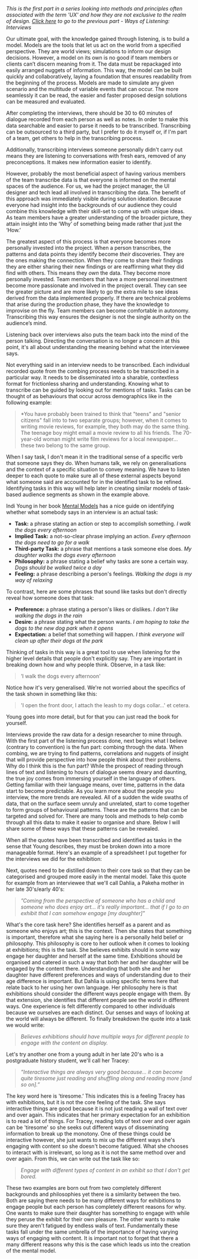 *This is the first part in a series looking into methods and principles often associated with the term 'UX' and how they are not exclusive to the realm of design. [Click here](#/thoughts/160919) to go to the previous part - Ways of Listening: Interviews*

Our ultimate goal, with the knowledge gained through listening, is to build a model. Models are the tools that let us act on the world from a specified perspective. They are world views; simulations to inform our design decisions. However, a model on its own is no good if team members or clients can’t discern meaning from it. The data must be repackaged into easily arranged nuggets of information. This way, the model can be built quickly and collaboratively, laying a foundation that ensures readability from the beginning of the process. Models are made to simulate any given scenario and the multitude of variable events that can occur. The more seamlessly it can be read, the easier and faster proposed design solutions can be measured and evaluated.

<div class="gallery">
  <iron-image class="galleryItem" style="background-color: white" sizing="contain" preload fade src="/src/content/thoughts_items/160926/gallery/mental-model.png"></iron-image>
</div>

After completing the interviews, there should be 30 to 60 minutes of dialogue recorded from each person as well as notes. In order to make this data searchable and easier to parse it needs to be transcribed. Transcribing can be outsourced to a third party, but I prefer to do it myself or, if I'm part of a team, get others to help in the transcribing process.

Additionally, transcribing interviews someone personally didn't carry out means they are listening to conversations with fresh ears, removed of any preconceptions. It makes new information easier to identify.

However, probably the most beneficial aspect of having various members of the team transcribe data is that everyone is informed on the mental spaces of the audience. For us, we had the project manager, the UI designer and tech lead all involved in transcribing the data. The benefit of this approach was immediately visible during solution ideation. Because everyone had insight into the backgrounds of our audience they could combine this knowledge with their skill-set to come up with unique ideas. As team members have a greater understanding of the broader picture, they attain insight into the ‘Why’ of something being made rather that just the ‘How.’

The greatest aspect of this process is that everyone becomes more personally invested into the project. When a person transcribes, the patterns and data points they identify become *their* discoveries. They are the ones making the connection. When they come to share their findings they are either sharing their new findings or are reaffirming what they did find with others. This means they *own* the data. They become more personally invested. Team members that have a more personal investment become more passionate and involved in the project overall. They can see the greater picture and are more likely to go the extra mile to see ideas derived from the data implemented properly. If there are technical problems that arise during the production phase, they have the knowledge to improvise on the fly. Team members can become comfortable in autonomy. Transcribing this way ensures the designer is not the single authority on the audience’s mind.

<div class="gallery">
  <iron-image class="galleryItem" style="background-color: black" sizing="contain" preload fade src="/src/content/thoughts_items/160926/gallery/at-work.jpg"></iron-image>
</div>

Listening back over interviews also puts the team back into the mind of the person talking. Directing the conversation is no longer a concern at this point, it's all about understanding the meaning behind what the interviewee says.

Not everything said in an interview needs to be transcribed. Each individual recorded quote from the combing process needs to be transcribed in a particular way. It needs to be disseminated into a sharable, contextless format for frictionless sharing and understanding. Knowing what to transcribe can be guided by looking out for mentions of tasks. Tasks can be thought of as behaviours that occur across demographics like in the following example:

> *You have probably been trained to think that "teens" and "senior citizens" fall into to two separate groups; however, when it comes to writing movie reviews, for example, they both may do the same thing. The teenage boy might email a movie review to all his friends. The 70-year-old woman might write film reviews for a local newspaper... these two belong to the same group.

When I say task, I don't mean it in the traditional sense of a specific verb that someone says they do. When humans talk, we rely on generalisations and the context of a specific situation to convey meaning. We have to listen deeper to each quote to make sure all of these external aspects beyond what someone said are accounted for in the identified task to be refined. Identifying tasks in this way will help later in creating similar models of task-based audience segments as shown in the example above.

Indi Young in her book [Mental Models]() has a nice guide on identifying whether what somebody says in an interview is an actual task:

- **Task:** a phrase stating an action or step to accomplish something. *I walk the dogs every afternoon*
- **Implied Task:** a not-so-clear phrase implying an action. *Every afternoon the dogs need to go for a walk*
- **Third-party Task:** a phrase that mentions a task someone else does. *My daughter walks the dogs every afternoon*
- **Philosophy:** a phrase stating a belief why tasks are sone a certain way. *Dogs should be walked twice a day*
- **Feeling:** a phrase describing a person's feelings. *Walking the dogs is my way of relaxing*

To contrast, here are some phrases that sound like tasks but don't directly reveal how someone does that task:

- **Preference:** a phrase stating a person's likes or dislikes. *I don't like walking the dogs in the rain*
- **Desire:** a phrase stating what the person wants. *I am hoping to take the dogs to the new dog park when it opens*
- **Expectation:** a belief that something will happen. *I think everyone will clean up after their dogs at the park*

Thinking of tasks in this way is a great tool to use when listening for the higher level details that people don't explicitly say. They are  important in breaking down how and why people think. Observe, in a task like:

> ’I walk the dogs every afternoon'

Notice how it's very generalised. We're not worried about the specifics of the task shown in something like this:

> 'I open the front door, I attach the leash to my dogs collar...' et cetera.

Young goes into more detail, but for that you can just read the book for yourself.

Interviews provide the raw data for a design researcher to mine through. With the first part of the listening process done, next begins what I believe (contrary to convention) is the fun part: combing through the data. When combing, we are trying to find patterns, correlations and nuggets of insight that will provide perspective into how people think about their problems. Why do I think this is the fun part? While the prospect of reading through lines of text and listening to hours of dialogue seems dreary and daunting, the true joy comes from immersing yourself in the language of others. Getting familiar with their language  means, over time, patterns in the data start to become predictable. As you learn more about the people you interview, the more trends are revealed. All of a sudden the wide swaths of data, that on the surface seem unruly and unrelated, start to come together to form groups of behavioural patterns. These are the patterns that can be targeted and solved for. There are many tools and methods to help comb through all this data to make it easier to organise and share. Below I will share some of these ways that these patterns can be revealed.

When all the quotes have been transcribed and identified as tasks in the sense that Young describes, they must be broken down into a more manageable format. Here's an example of a spreadsheet I put together for the interviews we did for the exhibition:

<div class="gallery">
  <iron-image class="galleryItem" style="background-color: white" sizing="contain" preload fade src="/src/content/thoughts_items/160926/gallery/spreadsheet.png"></iron-image>
</div>

Next, quotes need to be distilled down to their core task so that they can be categorised and grouped more easily in the mental model. Take this quote for example from an interviewee that we'll call Dahlia, a Pakeha mother in her late 30's/early 40's:

> *”Coming from the perspective of someone who has a child and someone who does enjoy art... it's really important... that if I go to an exhibit that I can somehow engage [my daughter]"*

What's the core task here? She identifies herself as a parent and as someone who enjoys art; this is the context. Then she states that something is important, therefore what she saying here is a personally held belief or philosophy. This philosophy is core to her outlook when it comes to looking at exhibitions; this is the task. She believes exhibits should in some way engage her daughter and herself at the same time. Exhibitions should be organised and catered in such a way that both her and her daughter will be engaged by the content there. Understanding that both she and her daughter have different preferences and ways of understanding due to their age difference is important. But Dahlia is using specific terms here that relate back to her using her own language. Her philosophy here is that exhibitions should consider the different ways people engage with them. By that extension, she identifies that different people see the world in different ways. One experience is felt differently compared to other individuals because we ourselves are each distinct. Our senses and ways of looking at the world will always be different. To finally breakdown the quote into a task we would write:

> *Believes exhibitions should have multiple ways for different people to engage with the content on display.*

Let's try another one from a young adult in her late 20's who is a postgraduate history student, we'll call her Tracey:

> *”Interactive things are always very good because... it can become quite tiresome just reading and shuffling along and reading more [and so on].”*

The key word here is 'tiresome.’ This indicates this is a feeling Tracey has with exhibitions, but it is not the core feeling of the task. She says interactive things are good because it is not just reading a wall of text over and over again. This indicates that her primary expectation for an exhibition is to read a lot of things. For Tracey, reading lots of text over and over again can be 'tiresome' so she seeks out different ways of disseminating information to break up the monotony. One of these things could be interactive however, she just wants to mix up the different ways she's engaging with content so she doesn't become fatigued. What she chooses to interact with is irrelevant, so long as it is not the same method over and over again. From this, we can write out the task like so:

> *Engage with different types of content in an exhibit so that I don't get bored.*

These two examples are born out from two completely different backgrounds and philosophies yet there is a similarity between the two. Both are saying there needs to be many different ways for exhibitions to  engage people but each person has completely different reasons for why. One wants to make sure their daughter has something to engage with while they peruse the exhibit for their own pleasure. The other wants to make sure they aren't fatigued by endless walls of text. Fundamentally these tasks fall under the same umbrella of the importance of having varying ways of engaging with content. It is important not to forget that there a many different reasons why this is the case which leads us into the creation of the mental model.
